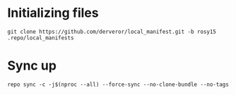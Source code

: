 # Initializing files
```
git clone https://github.com/derveror/local_manifest.git -b rosy15 .repo/local_manifests
```
# Sync up
```
repo sync -c -j$(nproc --all) --force-sync --no-clone-bundle --no-tags
```
